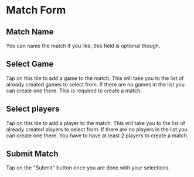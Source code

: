 # Match Form

## Match Name

You can name the match if you like, this field is optional though.

## Select Game

Tap on this tile to add a game to the match. This will take you to the list
of already created games to select from. If there are no games in the list you
can create one there. This is required to create a match.

## Select players

Tap on this tile to add a player to the match. This will take you to the list
of already created players to select from. If there are no players in the list you
can create one there. You have to have at least 2 players to create a match.

## Submit Match

Tap on the "Submit" button once you are done with your selections.
